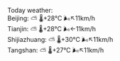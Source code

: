 Today weather:  
Beijing: ⛅️  🌡️+28°C 🌬️↖11km/h  
Tianjin: ⛅️  🌡️+28°C 🌬️←11km/h  
Shijiazhuang: ⛅️  🌡️+30°C 🌬️↖11km/h  
Tangshan: ⛅️  🌡️+27°C 🌬️↖11km/h  
